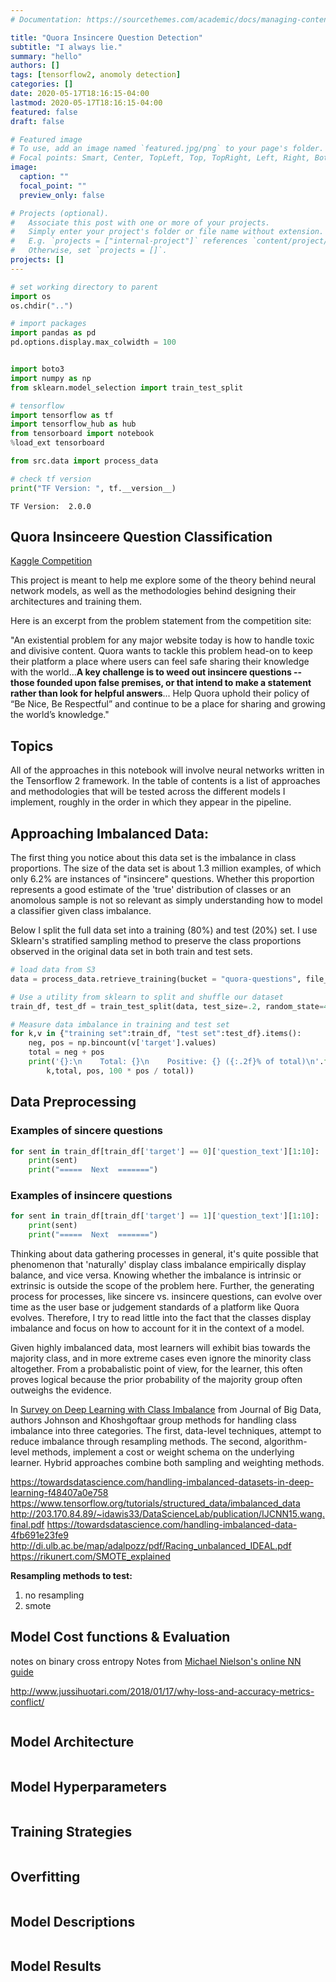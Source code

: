 ```yaml
---
# Documentation: https://sourcethemes.com/academic/docs/managing-content/

title: "Quora Insincere Question Detection"
subtitle: "I always lie."
summary: "hello"
authors: []
tags: [tensorflow2, anomoly detection]
categories: []
date: 2020-05-17T18:16:15-04:00
lastmod: 2020-05-17T18:16:15-04:00
featured: false
draft: false

# Featured image
# To use, add an image named `featured.jpg/png` to your page's folder.
# Focal points: Smart, Center, TopLeft, Top, TopRight, Left, Right, BottomLeft, Bottom, BottomRight.
image:
  caption: ""
  focal_point: ""
  preview_only: false

# Projects (optional).
#   Associate this post with one or more of your projects.
#   Simply enter your project's folder or file name without extension.
#   E.g. `projects = ["internal-project"]` references `content/project/deep-learning/index.md`.
#   Otherwise, set `projects = []`.
projects: []
---
```



```python
# set working directory to parent
import os
os.chdir("..")

# import packages
import pandas as pd
pd.options.display.max_colwidth = 100


import boto3
import numpy as np
from sklearn.model_selection import train_test_split

# tensorflow
import tensorflow as tf
import tensorflow_hub as hub
from tensorboard import notebook
%load_ext tensorboard

from src.data import process_data 

# check tf version
print("TF Version: ", tf.__version__)

```

    TF Version:  2.0.0


## Quora Insinceere Question Classification 

[Kaggle Competition](https://www.kaggle.com/c/quora-insincere-questions-classification/notebooks)

This project is meant to help me explore some of the theory behind neural network models, as well as the methodologies behind designing their architectures and training them. 

Here is an excerpt from the problem statement from the competition site:

"An existential problem for any major website today is how to handle toxic and divisive content. Quora wants to tackle this problem head-on to keep their platform a place where users can feel safe sharing their knowledge with the world...**A key challenge is to weed out insincere questions -- those founded upon false premises, or that intend to make a statement rather than look for helpful answers**... Help Quora uphold their policy of “Be Nice, Be Respectful” and continue to be a place for sharing and growing the world’s knowledge."



## Topics

All of the approaches in this notebook will involve neural networks written in the Tensorflow 2 framework. In the table of contents is a list of approaches and methodologies that will be tested across the different models I implement, roughly in the order in which they appear in the pipeline. 


## Approaching Imbalanced Data:

The first thing you notice about this data set is the imbalance in class proportions. The size of the data set is about 1.3 million examples, of which only 6.2% are instances of "insincere" questions. Whether this proportion represents a good estimate of the 'true' distribution of classes or an anomolous sample is not so relevant as simply understanding how to model a classifier given class imbalance. 


Below I split the full data set into a training (80%) and test (20%) set. I use Sklearn's stratified sampling method to preserve the class proportions observed in the original data set in both train and test sets.  


```python
# load data from S3
data = process_data.retrieve_training(bucket = "quora-questions", file_name = "data/train.csv")

# Use a utility from sklearn to split and shuffle our dataset
train_df, test_df = train_test_split(data, test_size=.2, random_state=42, stratify = data['target'].values)

# Measure data imbalance in training and test set 
for k,v in {"training set":train_df, "test set":test_df}.items():
    neg, pos = np.bincount(v['target'].values)
    total = neg + pos
    print('{}:\n    Total: {}\n    Positive: {} ({:.2f}% of total)\n'.format(
        k,total, pos, 100 * pos / total))
```

## Data Preprocessing

### Examples of sincere questions


```python
for sent in train_df[train_df['target'] == 0]['question_text'][1:10]:
    print(sent)
    print("=====  Next  =======")
```

### Examples of insincere questions


```python
for sent in train_df[train_df['target'] == 1]['question_text'][1:10]:
    print(sent)
    print("=====  Next  =======")
```

Thinking about data gathering processes in general, it's quite possible that phenomenon that 'naturally' display class imbalance empirically display balance, and vice versa. Knowing whether the imbalance is intrinsic or extrinsic is outside the scope of the problem here. Further, the generating process for processes, like sincere vs. insincere questions, can evolve over time as the user base or judgement standards of a platform like Quora evolves. Therefore, I try to read little into the fact that the classes display imbalance and focus on how to account for it in the context of a model.   

Given highly imbalanced data, most learners will exhibit bias towards the majority class, and in more extreme cases even ignore the minority class altogether. From a probabalistic point of view, for the learner, this often proves logical because the prior probability of the majority group often outweighs the evidence. 

In [Survey on Deep Learning with Class Imbalance](https://link.springer.com/article/10.1186/s40537-019-0192-5) from Journal of Big Data, authors Johnson and Khoshgoftaar group methods for handling class imbalance into three categories. The first, data-level techniques, attempt to reduce imbalance through resampling methods. The second, algorithm-level methods, implement a cost or weight schema on the underlying learner. Hybrid approaches combine both sampling and weighting methods. 


https://towardsdatascience.com/handling-imbalanced-datasets-in-deep-learning-f48407a0e758
https://www.tensorflow.org/tutorials/structured_data/imbalanced_data
http://203.170.84.89/~idawis33/DataScienceLab/publication/IJCNN15.wang.final.pdf
https://towardsdatascience.com/handling-imbalanced-data-4fb691e23fe9
http://di.ulb.ac.be/map/adalpozz/pdf/Racing_unbalanced_IDEAL.pdf
https://rikunert.com/SMOTE_explained


**Resampling methods to test:**
1. no resampling
2. smote

## Model Cost functions & Evaluation


notes on binary cross entropy 
Notes from [Michael Nielson's online NN guide](http://neuralnetworksanddeeplearning.com/chap3.html)

http://www.jussihuotari.com/2018/01/17/why-loss-and-accuracy-metrics-conflict/






```python

```

## Model Architecture


```python

```

## Model Hyperparameters


```python

```

## Training Strategies


```python

```

## Overfitting


```python

```

## Model Descriptions


```python

```

## Model Results


```python

```


```python

```


```python

```


```python

```


```python

```


```python

```
